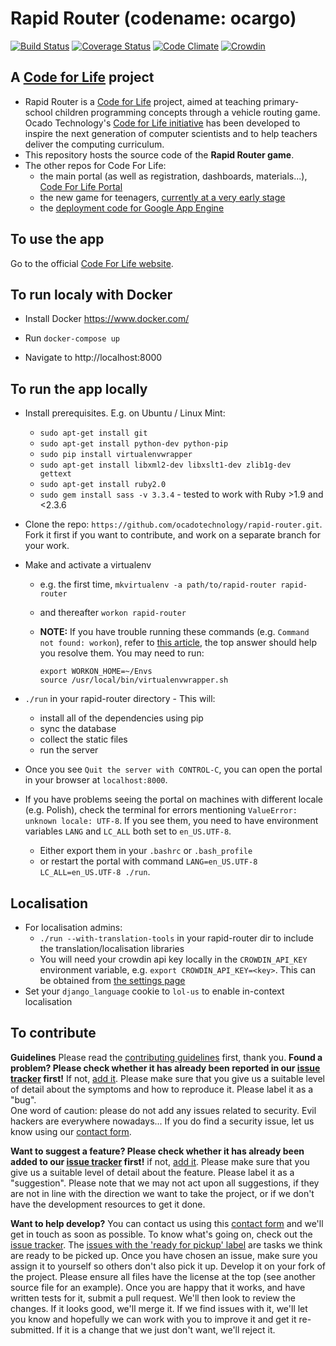 # Rapid Router (codename: ocargo)

[![Build Status](https://travis-ci.org/ocadotechnology/rapid-router.svg?branch=master)](https://travis-ci.org/ocadotechnology/rapid-router)
[![Coverage Status](https://coveralls.io/repos/ocadotechnology/rapid-router/badge.svg?branch=master&service=github)](https://coveralls.io/github/ocadotechnology/rapid-router?branch=master)
[![Code Climate](https://codeclimate.com/github/ocadotechnology/rapid-router/badges/gpa.svg)](https://codeclimate.com/github/ocadotechnology/rapid-router)
[![Crowdin](https://d322cqt584bo4o.cloudfront.net/code-for-life/localized.svg)](https://crowdin.com/project/code-for-life)

## A  [Code for Life](https://www.codeforlife.education/) project
* Rapid Router is a [Code for Life](https://www.codeforlife.education/) project, aimed at teaching primary-school children programming concepts through a vehicle routing
  game. 
  Ocado Technology's [Code for Life initiative](https://www.codeforlife.education/) has been developed to inspire the next generation of computer scientists and to help teachers deliver the computing curriculum.
* This repository hosts the source code of the **Rapid Router game**.
* The other repos for Code For Life:
    * the main portal (as well as registration, dashboards, materials...), [Code For Life Portal](https://github.com/ocadotechnology/codeforlife-portal)
    * the new game for teenagers, [currently at a very early stage](https://github.com/ocadotechnology/aimmo)
    * the [deployment code for Google App Engine](https://github.com/ocadotechnology/codeforlife-deploy-appengine)

## To use the app
Go to the official [Code For Life website][c4l].

## To run localy with Docker

* Install Docker https://www.docker.com/

* Run `docker-compose up`

* Navigate to http://localhost:8000

## To run the app locally

* Install prerequisites. E.g. on Ubuntu / Linux Mint:
    * `sudo apt-get install git`
    * `sudo apt-get install python-dev python-pip`
    * `sudo pip install virtualenvwrapper`
    * `sudo apt-get install libxml2-dev libxslt1-dev zlib1g-dev gettext`
    * `sudo apt-get install ruby2.0`
    * `sudo gem install sass -v 3.3.4` - tested to work with Ruby >1.9 and <2.3.6

* Clone the repo: `https://github.com/ocadotechnology/rapid-router.git`. Fork it first if you want to contribute, and work on a separate branch for your work.
* Make and activate a virtualenv
    * e.g. the first time, `mkvirtualenv -a path/to/rapid-router rapid-router`
    * and thereafter `workon rapid-router`
    * **NOTE:** If you have trouble running these commands (e.g. `Command not found: workon`), refer to [this article][virtualenv], the top answer should help you resolve them. You may need to run:

          export WORKON_HOME=~/Envs
          source /usr/local/bin/virtualenvwrapper.sh
* `./run` in your rapid-router directory - This will:
    * install all of the dependencies using pip
    * sync the database
    * collect the static files
    * run the server
* Once you see `Quit the server with CONTROL-C`, you can open the portal in your browser at `localhost:8000`.

* If you have problems seeing the portal on machines with different locale (e.g. Polish), check the terminal for errors mentioning `ValueError: unknown locale: UTF-8`. If you see them, you need to have environment variables `LANG` and `LC_ALL` both set to `en_US.UTF-8`.
    * Either export them in your `.bashrc` or `.bash_profile`
    * or restart the portal with command `LANG=en_US.UTF-8 LC_ALL=en_US.UTF-8 ./run`.

## Localisation
* For localisation admins: 
    * `./run --with-translation-tools` in your rapid-router dir to include the translation/localisation libraries
    * You will need your crowdin api key locally in the `CROWDIN_API_KEY` environment variable, e.g. `export CROWDIN_API_KEY=<key>`. This can be obtained from [the settings page](https://crowdin.com/project/code-for-life/settings#integration)
* Set your `django_language` cookie to `lol-us` to enable in-context localisation

## To contribute
__Guidelines__ Please read the [contributing guidelines](CONTRIBUTING.md) first, thank you.
__Found a problem? Please check whether it has already been reported in our [issue tracker][issues] first!__ If not,
[add it][add-issue]. Please make sure that you give us a suitable level of detail about the symptoms and how to
reproduce it. Please label it as a "bug".<br>
One word of caution: please do not add any issues related to security. Evil hackers are everywhere nowadays... If you do find a security issue, let us know using our [contact form][c4l-contact-form].

__Want to suggest a feature? Please check whether it has already been added to our [issue tracker][issues] first!__ if
not, [add it][add-issue]. Please make sure that you give us a suitable level of detail about the feature. Please label
it as a "suggestion". Please note that we may not act upon all suggestions, if they are not in line with the direction
we want to take the project, or if we don't have the development resources to get it done.

__Want to help develop?__ You can contact us using this [contact form][c4l-contact-form] and we'll get in touch as soon as possible. To know what's going on, check out the [issue tracker][issues]. The
[issues with the 'ready for pickup' label][ready-for-pickup] are tasks we think are ready to be picked up. Once you have
chosen an issue, make sure you assign it to yourself so others don't also pick it up. Develop it on your fork of the
project. Please ensure all files have the license at the top (see another source file for an example). Once you are
happy that it works, and have written tests for it, submit a pull request. We'll then look to review the changes. If it
looks good, we'll merge it. If we find issues with it, we'll let you know and hopefully we can work with you to improve
it and get it re-submitted. If it is a change that we just don't want, we'll reject it.

[c4l]: https://www.codeforlife.education/
[virtualenv]: https://stackoverflow.com/a/13855464
[c4l-portal]: http://github.com/ocadotechnology/codeforlife-portal/
[c4l-contact-form]: https://www.codeforlife.education/contact/
[issues]: https://github.com/ocadotechnology/rapid-router/issues
[add-issue]: https://github.com/ocadotechnology/rapid-router/issues/new
[ready-for-pickup]: https://github.com/ocadotechnology/rapid-router/labels/ready%20for%20pickup
